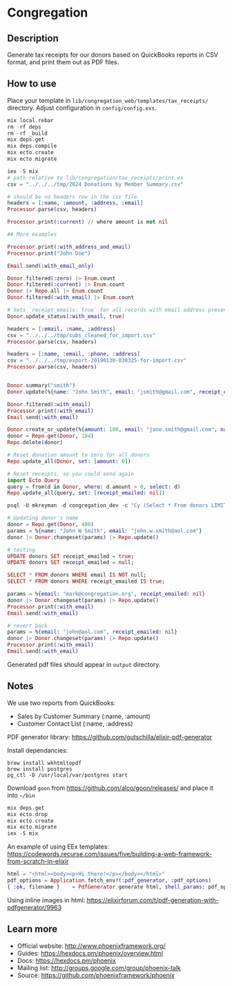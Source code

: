# Congregation

## Description

Generate tax receipts for our donors based on QuickBooks reports in CSV format, and print them out as PDF files.

## How to use

Place your template in `lib/congregation_web/templates/tax_receipts/` directory.
Adjust configuration in `config/config.exs`.

```elixir
mix local.rebar
rm -rf deps
rm -rf _build
mix deps.get
mix deps.compile
mix ecto.create
mix ecto.migrate

iex -S mix
# path relative to lib/congregation/tax_receipts/print.ex
csv = "../../../tmp/2024 Donations by Member Summary.csv"

# should be no headers row in the csv file.
headers = [:name, :amount, :address, :email]
Processor.parse(csv, headers)

Processor.print(:current) // where amount is not nil

## More examples

Processor.print(:with_address_and_email)
Processor.print("John Doe")

Email.send(:with_email_only)

Donor.filtered(:zero) |> Enum.count
Donor.filtered(:current) |> Enum.count
Donor |> Repo.all |> Enum.count
Donor.filtered(:with_email) |> Enum.count

# Sets `receipt_emails: true` for all records with email address present
Donor.update_status(:with_email, true)

headers = [:email, :name, :address]
csv = "../../../tmp/subs_cleaned_for_import.csv"
Processor.parse(csv, headers)

headers = [:name, :email, :phone, :address]
csv = "../../../tmp/export-20190130-030325-for-import.csv"
Processor.parse(csv, headers)


Donor.summary("smith")
Donor.update(%{name: "John Smith", email: "jsmith@gmail.com", receipt_emailed: nil})

Donor.filtered(:with_email)
Processor.print(:with_email)
Email.send(:with_email)

Donor.create_or_update(%{amount: 100, email: "jane.smith@gmail.com", name: "Jane Smith"})
donor = Repo.get(Donor, 104)
Repo.delete(donor)

# Reset donation amount to zero for all donors
Repo.update_all(Donor, set: [amount: 0])

# Reset receipts, so you could send again
import Ecto.Query
query = from(d in Donor, where: d.amount > 0, select: d)
Repo.update_all(query, set: [receipt_emailed: nil])

psql -U mkreyman -d congregation_dev -c "Cy (Select * From donors LIMIT 2000) To STDOUT With CSV HEADER DELIMITER ',';" > ~/donors_data.csv

# Updating donor's name
donor = Repo.get(Donor, 400)
params = %{name: "John W Smith", email: "john.w.smith@aol.com"}
donor |> Donor.changeset(params) |> Repo.update()

# testing
UPDATE donors SET receipt_emailed = true;
UPDATE donors SET receipt_emailed = null;

SELECT * FROM donors WHERE email IS NOT null;
SELECT * FROM donors WHERE receipt_emailed IS true;

params = %{email: "mark@congregation.org", receipt_emailed: nil}
donor |> Donor.changeset(params) |> Repo.update()
Processor.print(:with_email)
Email.send(:with_email)

# revert back
params = %{email: "john@aol.com", receipt_emailed: nil}
donor |> Donor.changeset(params) |> Repo.update()
Processor.print(:with_email)
Email.send(:with_email)
```

Generated pdf files should appear in `output` directory.

## Notes

We use two reports from QuickBooks:

- Sales by Customer Summary (:name, :amount)
- Customer Contact List (:name, :address)

PDF generator library:
https://github.com/gutschilla/elixir-pdf-generator

Install dependancies:

```
brew install wkhtmltopdf
brew install postgres
pg_ctl -D /usr/local/var/postgres start
```

Download `goon` from https://github.com/alco/goon/releases/ and place it into `~/bin`

```elixir
mix deps.get
mix ecto.drop
mix ecto.create
mix ecto.migrate
iex -S mix
```

An example of using EEx templates:
https://codewords.recurse.com/issues/five/building-a-web-framework-from-scratch-in-elixir

```elixir
html = "<html><body><p>Hi there!</p></body></html>"
pdf_options = Application.fetch_env!(:pdf_generator, :pdf_options)
{ :ok, filename }    = PdfGenerator.generate html, shell_params: pdf_options
```

Using inline images in html:
https://elixirforum.com/t/pdf-generation-with-pdfgenerator/9963

<!-- To start your Phoenix server:

  * Install dependencies with `mix deps.get`
  * Create and migrate your database with `mix ecto.setup`
  * Install Node.js dependencies with `cd assets && npm install`
  * Start Phoenix endpoint with `mix phx.server`

Now you can visit [`localhost:4000`](http://localhost:4000) from your browser.

Ready to run in production? Please [check our deployment guides](https://hexdocs.pm/phoenix/deployment.html). -->

## Learn more

- Official website: http://www.phoenixframework.org/
- Guides: https://hexdocs.pm/phoenix/overview.html
- Docs: https://hexdocs.pm/phoenix
- Mailing list: http://groups.google.com/group/phoenix-talk
- Source: https://github.com/phoenixframework/phoenix
